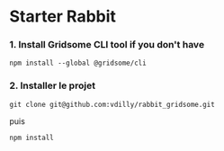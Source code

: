 # Starter Rabbit

### 1. Install Gridsome CLI tool if you don't have

`npm install --global @gridsome/cli`

### 2. Installer le projet

`git clone git@github.com:vdilly/rabbit_gridsome.git`

puis

`npm install`
